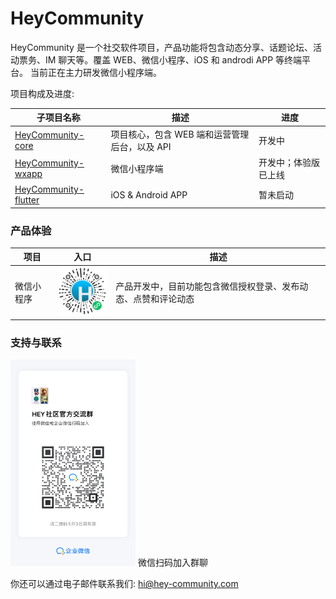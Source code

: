 HeyCommunity
================================

HeyCommunity 是一个社交软件项目，产品功能将包含动态分享、话题论坛、活动票务、IM 聊天等。覆盖 WEB、微信小程序、iOS 和 androdi APP 等终端平台。
当前正在主力研发微信小程序端。

项目构成及进度:

子项目名称   |   描述   |   进度
-------------|----------|----------
[HeyCommunity-core](https://github.com/HeyCommunity/HeyCommunity-core)    |   项目核心，包含 WEB 端和运营管理后台，以及 API   |   开发中
[HeyCommunity-wxapp](https://github.com/HeyCommunity/HeyCommunity-wxapp)    |   微信小程序端    |   开发中；体验版已上线
[HeyCommunity-flutter](https://github.com/HeyCommunity/HeyCommunity-flutter)    |   iOS & Android APP   |   暂未启动


### 产品体验

项目    |   入口   |   描述
-------|----------|----------
微信小程序   | <img src="./assets/wxapp-qrcode.jpg" width="100">   | 产品开发中，目前功能包含微信授权登录、发布动态、点赞和评论动态


### 支持与联系

<div>
  <img src="./assets/wecom-group-qrcode.jpg" width="200">    
  微信扫码加入群聊
</div>


你还可以通过电子邮件联系我们: hi@hey-community.com
